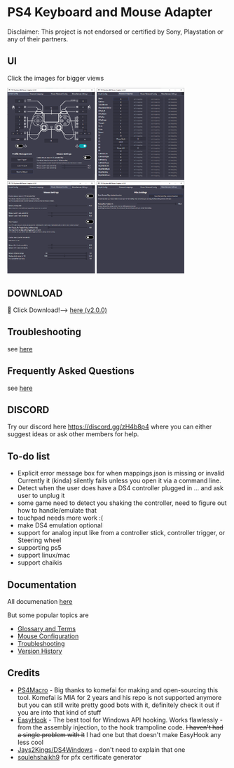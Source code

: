 # PS4 Keyboard and Mouse Adapter 
Disclaimer: This project is not endorsed or certified by Sony, Playstation or any of their partners.

## UI

Click the images for bigger views

<a href="documentation/example-ui-1.png" target="_blank"><img src="documentation/example-ui-1.png" alt="example UI Tab 1" width="200"/></a>
<a href="documentation/example-ui-2.png" target="_blank"><img src="documentation/example-ui-2.png" alt="example UI Tab 2" width="200"/></a>
<a href="documentation/example-ui-3.png" target="_blank"><img src="documentation/example-ui-3.png" alt="example UI Tab 3" width="200"/></a>
<a href="documentation/example-ui-4.png" target="_blank"><img src="documentation/example-ui-4.png" alt="example UI Tab 4" width="200"/></a>


## DOWNLOAD
:rocket: Click Download!--> [here (v2.0.0)](https://github.com/starshinata/PS4-Keyboard-and-Mouse-Adapter/releases/download/2.0.0/Setup.exe)


## Troubleshooting
see [here](documentation/troubleshooting.md)


## Frequently Asked Questions
see [here](documentation/frequently-asked-questions.md)


## DISCORD
Try our discord here https://discord.gg/zH4b8p4 where you can either suggest ideas or ask other members for help.


## To-do list
* Explicit error message box for when mappings.json is missing or invalid <br> Currently it (kinda) silently fails unless you open it via a command line.
* Detect when the user does have a DS4 controller plugged in ... and ask user to unplug it
* some game need to detect you shaking the controller, need to figure out how to handle/emulate that
* touchpad needs more work :(
* make DS4 emulation optional
* support for analog input like from a controller stick, controller trigger, or Steering wheel
* supporting ps5
* support linux/mac 
* support chaikis





## Documentation
All documenation [here](documentation/)

But some popular topics are
* [Glossary and Terms](documentation/glossary-and-terms.md)
* [Mouse Configuration](documentation/mouse-configuration.md)
* [Troubleshooting](documentation/troubleshooting.md)
* [Version History](documentation/version-history.md)


## Credits

- [PS4Macro](https://github.com/komefai/PS4Macro) - Big thanks to komefai for making and open-sourcing this tool. Komefai is MIA for 2 years and his repo is not supported anymore but you can still write pretty good bots with it, definitely check it out if you are into that kind of stuff
- [EasyHook](https://easyhook.github.io) - The best tool for Windows API hooking. Works flawlessly - from the assembly injection, to the hook trampoline code. ~~I haven't had a single problem with it~~ I had one but that doesn't make EasyHook any less cool
- [Jays2Kings/DS4Windows](https://github.com/Jays2Kings/DS4Windows) - don't need to explain that one
- [soulehshaikh9](https://github.com/soulehshaikh99/self-signed-certificate-generator) for pfx certificate generator

